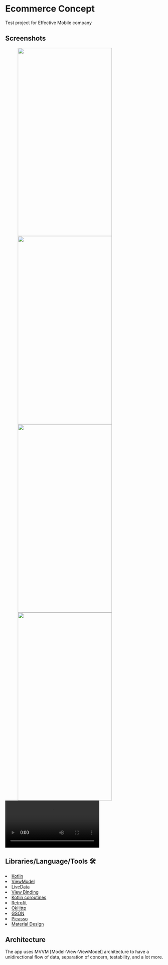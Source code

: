 # Ecommerce Concept

Test project for Effective Mobile company

## Screenshots

<img src="https://user-images.githubusercontent.com/96004385/202688512-50afa4f3-8bfd-4f5d-9fe7-cbf0b0bf057b.png" height="600" width="300" hspace="40"><img src="https://user-images.githubusercontent.com/96004385/202688528-36d1d526-e4e3-4963-b4db-a35640910564.png" height="600" width="300" hspace="40">
<img src="https://user-images.githubusercontent.com/96004385/202688524-89a4a943-4cd7-4ef7-8a87-732909b7af2d.png" height="600" width="300" hspace="40"><img src="https://user-images.githubusercontent.com/96004385/202688521-9565a360-1022-4d2e-9d53-78a3e199d21c.png" height="600" width="300" hspace="40">
<video src="https://user-images.githubusercontent.com/96004385/202690620-d470e73f-05a8-48ea-ade0-c3bd14b9b054.mp4" controls="controls" style="max-width: 730px;"></video>

## Libraries/Language/Tools 🛠

<li><a href="https://developer.android.com/kotlin">Kotlin</a></li>
<li><a href="https://developer.android.com/topic/libraries/architecture/viewmodel">ViewModel</a></li>
<li><a href="https://developer.android.com/topic/libraries/architecture/livedata">LiveData</a></li>
<li><a href="https://developer.android.com/topic/libraries/view-binding">View Binding</a></li>
<li><a href="https://developer.android.com/kotlin/coroutines">Kotlin coroutines</a></li>
<li><a href="https://square.github.io/retrofit/">Retrofit</a></li>
<li><a href="https://github.com/square/okhttp">OkHttp</a></li>
<li><a href="https://github.com/google/gson">GSON</a></li>
<li><a href="https://github.com/square/picasso">Picasso</a></li>
<li><a href="https://material.io/develop/android/docs/getting-started/">Material Design</a></li>

## Architecture
The app uses MVVM [Model-View-ViewModel] architecture to have a unidirectional flow of data, separation of concern, testability, and a lot more.
